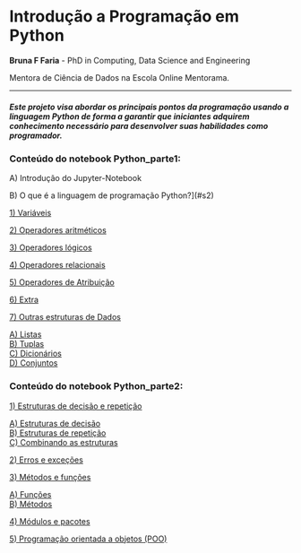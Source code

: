 # Introdução a Programação em Python

**Bruna F Faria** - PhD in Computing, Data Science and Engineering

Mentora de Ciência de Dados na Escola Online Mentorama.

***

##### Este projeto visa abordar os principais pontos da programação usando a linguagem Python de forma a garantir que iniciantes adquirem conhecimento necessário para desenvolver suas habilidades como programador.



### Conteúdo do notebook Python_parte1:

A) Introdução do Jupyter-Notebook

B) O que é a linguagem de programação Python?](#s2) <br>
    
[1) Variáveis](#s2a) <br>

[2) Operadores aritméticos](#s2b) <br>

[3) Operadores lógicos](#s2c) <br>

[4) Operadores relacionais](#s2d) <br>

[5) Operadores de Atribuição](#s2e) <br>

[6) Extra](#s2f) <br>

[7) Outras estruturas de Dados](#s2g)

   [A) Listas](#g1) <br>
   [B) Tuplas](#g2) <br>
   [C) Dicionários](#g3) <br>
   [D) Conjuntos](#g4) <br>



### Conteúdo do notebook Python_parte2:

[1) Estruturas de decisão e repetição](#s1) <br>

   [A) Estruturas de decisão](#s1a)<br>
   [B) Estruturas de repetição](#s1b)<br>
   [C) Combinando as estruturas](#s1c)<br>
    
[2) Erros e exceções](#s2) <br>
    
[3) Métodos e funções](#s3) <br>

   [A) Funções](#s3a) <br>
   [B) Métodos](#s3b) <br>

[4) Módulos e pacotes](#s4) <br>

[5) Programação orientada a objetos (POO)](#s5)<br>



